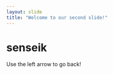 ```yaml
---
layout: slide
title: "Welcome to our second slide!"
---
```

<h1> senseik </h1>
Use the left arrow to go back!
